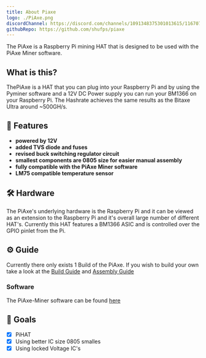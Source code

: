 ```yaml
---
title: About Piaxe
logo: ./PiAxe.png
discordChannel: https://discord.com/channels/1091348375301013615/1167074832186355752
githubRepo: https://github.com/shufps/piaxe
---
```


The PiAxe is a Raspberry Pi mining HAT that is designed to be used with the PiAxe Miner software.

## What is this?

ThePiAxe is a HAT that you can plug into your Raspberry Pi and by using the Pyminer software and a 12V DC Power supply you can run your BM1366 on your Raspberry Pi. The Hashrate achieves the same results as the Bitaxe Ultra around ~500GH/s.

## 🔋 Features

- **powered by 12V**
- **added TVS diode and fuses**
- **revised buck switching regulator circuit**
- **smallest components are 0805 size for easier manual assembly**
- **fully compatible with the PiAxe Miner software**
- **LM75 compatible temperature sensor**

## 🛠️ Hardware

The PiAxe's underlying hardware is the Raspberry Pi and it can be viewed as an extension to the Raspberry Pi and it's overall large number of different HAT's. Currently this HAT features a BM1366 ASIC and is controlled over the GPIO pinlet from the Pi.

## ⚙️ Guide

Currently there only exists 1 Build of the PiAxe. If you wish to build your own take a look at the [Build Guide](building) and [Assembly Guide](assembly)

### Software

The PiAxe-Miner software can be found [here](https://github.com/shufps/piaxe-miner)

## 🎯 Goals

- [x] PiHAT
- [x] Using better IC size 0805 smalles
- [x] Using locked Voltage IC's
